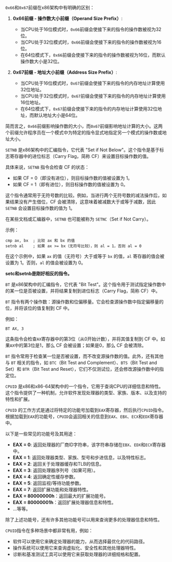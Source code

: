 `0x66`和`0x67`前缀在x86架构中有明确的区别：

1. **0x66前缀 - 操作数大小前缀（Operand Size Prefix）**:
   - 当CPU处于16位模式时，`0x66`前缀会使接下来的指令的操作数被视为32位。
   - 当CPU处于32位模式时，`0x66`前缀会使接下来的指令的操作数被视为16位。
   - 在64位模式下，`0x66`前缀会使接下来的指令的操作数被视为16位，而默认操作数大小是32位。

2. **0x67前缀 - 地址大小前缀（Address Size Prefix）**:
   - 当CPU处于16位模式时，`0x67`前缀会使接下来的指令的内存地址计算使用32位地址。
   - 当CPU处于32位模式时，`0x67`前缀会使接下来的指令的内存地址计算使用16位地址。
   - 在64位模式下，`0x67`前缀会使接下来的指令的内存地址计算使用32位地址，而默认地址大小是64位。

简而言之，`0x66`前缀影响操作数的大小，而`0x67`前缀影响地址计算的大小。这两个前缀允许程序员在一个模式中为特定的指令显式地指定另一个模式的操作数或地址大小。





`SETNB` 是x86架构中的汇编指令，它代表 "Set if Not Below"。这个指令是基于标志寄存器中的进位标志（Carry Flag，简称 CF）来设置目标操作数的值。

具体来说，`SETNB` 指令会检查 CF 的状态：
- 如果 CF = 0（即没有进位），则目标操作数的值被设置为 1。
- 如果 CF = 1（即有进位），则目标操作数的值被设置为 0。

这个指令通常用于无符号数的比较。例如，当进行两个无符号数的减法操作后，如果结果没有产生借位，CF 会被清除，这意味着被减数大于或等于减数，因此 `SETNB` 会设置目标操作数的值为 1。

在某些文档或汇编器中，`SETNB` 也可能被称为 `SETNC`（Set if Not Carry）。

示例：
```assembly
cmp ax, bx  ; 比较 ax 和 bx 的值
setnb al    ; 如果 ax >= bx（无符号比较），则 al = 1，否则 al = 0
```

在这个示例中，如果 `ax` 的值（无符号）大于或等于 `bx` 的值，`al` 寄存器的值会被设置为 1。否则，`al` 的值会被设置为 0。

**setc和setnb是刚好相反的指令。**





`BT` 是x86架构中的汇编指令，它代表 "Bit Test"。这个指令用于测试指定操作数中的某一位是否被设置，并将结果复制到进位标志（Carry Flag，简称 CF）中。

`BT` 指令有两个操作数：源操作数和位偏移量。它会检查源操作数中指定偏移量的位，并将该位的值复制到 CF 中。

例如：
```assembly
BT AX, 3
```
这条指令会检查`AX`寄存器中的第3位（从0开始计数），并将其值复制到 CF 中。如果`AX`中的第3位是1，那么 CF 会被设置；如果是0，那么 CF 会被清除。

`BT` 指令常用于检查某一位是否被设置，而不改变源操作数的值。此外，还有其他与 `BT` 相关的指令，如 `BTC`（Bit Test and Complement）、`BTS`（Bit Test and Set）和 `BTR`（Bit Test and Reset），它们不仅测试位，还会修改源操作数中的指定位。





`CPUID` 是x86和x86-64架构中的一个指令，它用于查询CPU的详细信息和特性。这个指令提供了一种机制，允许软件发现处理器的类型、家族、版本、以及支持的特性和扩展。

`CPUID` 的工作方式是通过将特定的功能号加载到`EAX`寄存器，然后执行`CPUID`指令。根据加载到`EAX`的功能号，`CPUID`会返回相关的信息到`EAX`、`EBX`、`ECX`和`EDX`寄存器中。

以下是一些常见的功能号及其用途：

- **EAX = 0**: 返回处理器的厂商ID字符串，该字符串存储在`EBX`、`EDX`和`ECX`寄存器中。
- **EAX = 1**: 返回处理器类型、家族、型号和步进信息，以及特性标志。
- **EAX = 2**: 返回关于处理器缓存和TLB的信息。
- **EAX = 3**: 返回处理器序列号（如果可用）。
- **EAX = 4**: 返回确定性缓存参数。
- **EAX = 5**: 返回监视/等待功能参数。
- **EAX = 7**: 返回扩展功能和处理器特性。
- **EAX = 80000000h**：返回最大的扩展功能号。
- **EAX = 80000001h**：返回扩展处理器信息和特性。
- ...等等。

除了上述功能号，还有许多其他功能号可以用来查询更多的处理器信息和特性。

`CPUID`指令在多种场景中都非常有用，例如：
- 软件可以使用它来确定处理器的能力，从而选择最优化的代码路径。
- 操作系统可以使用它来查询虚拟化、安全性和其他处理器特性。
- 诊断和基准测试工具可以使用它来获取处理器的详细规格和配置。

